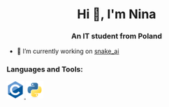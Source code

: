 <h1 align="center">Hi 👋, I'm Nina</h1>
<h3 align="center">An IT student from Poland</h3>

- 🔭 I’m currently working on [snake_ai](https://github.com/ziomciopoziomcio/snake_ai)



<h3 align="left">Languages and Tools:</h3>
<p align="left"> <a href="https://www.cprogramming.com/" target="_blank" rel="noreferrer"> <img src="https://raw.githubusercontent.com/devicons/devicon/master/icons/c/c-original.svg" alt="c" width="40" height="40"/> </a> <a href="https://www.python.org" target="_blank" rel="noreferrer"> <img src="https://raw.githubusercontent.com/devicons/devicon/master/icons/python/python-original.svg" alt="python" width="40" height="40"/> </a> </p>
